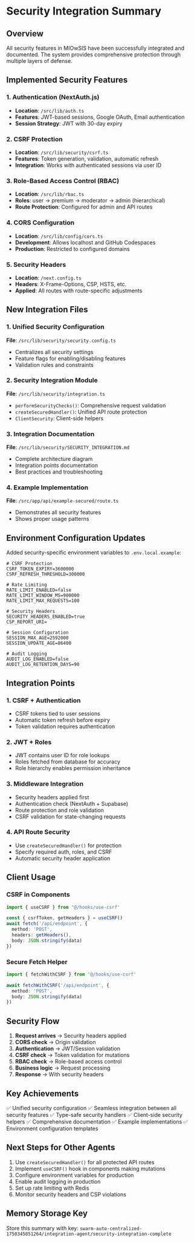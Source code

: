 # Security Integration Summary

## Overview
All security features in MIOwSIS have been successfully integrated and documented. The system provides comprehensive protection through multiple layers of defense.

## Implemented Security Features

### 1. Authentication (NextAuth.js)
- **Location**: `/src/lib/auth.ts`
- **Features**: JWT-based sessions, Google OAuth, Email authentication
- **Session Strategy**: JWT with 30-day expiry

### 2. CSRF Protection
- **Location**: `/src/lib/security/csrf.ts`
- **Features**: Token generation, validation, automatic refresh
- **Integration**: Works with authenticated sessions via user ID

### 3. Role-Based Access Control (RBAC)
- **Location**: `/src/lib/rbac.ts`
- **Roles**: user → premium → moderator → admin (hierarchical)
- **Route Protection**: Configured for admin and API routes

### 4. CORS Configuration
- **Location**: `/src/lib/config/cors.ts`
- **Development**: Allows localhost and GitHub Codespaces
- **Production**: Restricted to configured domains

### 5. Security Headers
- **Location**: `/next.config.ts`
- **Headers**: X-Frame-Options, CSP, HSTS, etc.
- **Applied**: All routes with route-specific adjustments

## New Integration Files

### 1. Unified Security Configuration
**File**: `/src/lib/security/security.config.ts`
- Centralizes all security settings
- Feature flags for enabling/disabling features
- Validation rules and constraints

### 2. Security Integration Module
**File**: `/src/lib/security/integration.ts`
- `performSecurityChecks()`: Comprehensive request validation
- `createSecuredHandler()`: Unified API route protection
- `ClientSecurity`: Client-side helpers

### 3. Integration Documentation
**File**: `/src/lib/security/SECURITY_INTEGRATION.md`
- Complete architecture diagram
- Integration points documentation
- Best practices and troubleshooting

### 4. Example Implementation
**File**: `/src/app/api/example-secured/route.ts`
- Demonstrates all security features
- Shows proper usage patterns

## Environment Configuration Updates

Added security-specific environment variables to `.env.local.example`:
```env
# CSRF Protection
CSRF_TOKEN_EXPIRY=3600000
CSRF_REFRESH_THRESHOLD=300000

# Rate Limiting
RATE_LIMIT_ENABLED=false
RATE_LIMIT_WINDOW_MS=900000
RATE_LIMIT_MAX_REQUESTS=100

# Security Headers
SECURITY_HEADERS_ENABLED=true
CSP_REPORT_URI=

# Session Configuration
SESSION_MAX_AGE=2592000
SESSION_UPDATE_AGE=86400

# Audit Logging
AUDIT_LOG_ENABLED=false
AUDIT_LOG_RETENTION_DAYS=90
```

## Integration Points

### 1. CSRF + Authentication
- CSRF tokens tied to user sessions
- Automatic token refresh before expiry
- Token validation requires authentication

### 2. JWT + Roles
- JWT contains user ID for role lookups
- Roles fetched from database for accuracy
- Role hierarchy enables permission inheritance

### 3. Middleware Integration
- Security headers applied first
- Authentication check (NextAuth + Supabase)
- Route protection and role validation
- CSRF validation for state-changing requests

### 4. API Route Security
- Use `createSecuredHandler()` for protection
- Specify required auth, roles, and CSRF
- Automatic security header application

## Client Usage

### CSRF in Components
```typescript
import { useCSRF } from '@/hooks/use-csrf'

const { csrfToken, getHeaders } = useCSRF()
await fetch('/api/endpoint', {
  method: 'POST',
  headers: getHeaders(),
  body: JSON.stringify(data)
})
```

### Secure Fetch Helper
```typescript
import { fetchWithCSRF } from '@/hooks/use-csrf'

await fetchWithCSRF('/api/endpoint', {
  method: 'POST',
  body: JSON.stringify(data)
})
```

## Security Flow

1. **Request arrives** → Security headers applied
2. **CORS check** → Origin validation
3. **Authentication** → JWT/Session validation
4. **CSRF check** → Token validation for mutations
5. **RBAC check** → Role-based access control
6. **Business logic** → Request processing
7. **Response** → With security headers

## Key Achievements

✅ Unified security configuration
✅ Seamless integration between all security features
✅ Type-safe security handlers
✅ Client-side security helpers
✅ Comprehensive documentation
✅ Example implementations
✅ Environment configuration templates

## Next Steps for Other Agents

1. Use `createSecuredHandler()` for all protected API routes
2. Implement `useCSRF()` hook in components making mutations
3. Configure environment variables for production
4. Enable audit logging in production
5. Set up rate limiting with Redis
6. Monitor security headers and CSP violations

## Memory Storage Key
Store this summary with key: `swarm-auto-centralized-1750345851264/integration-agent/security-integration-complete`